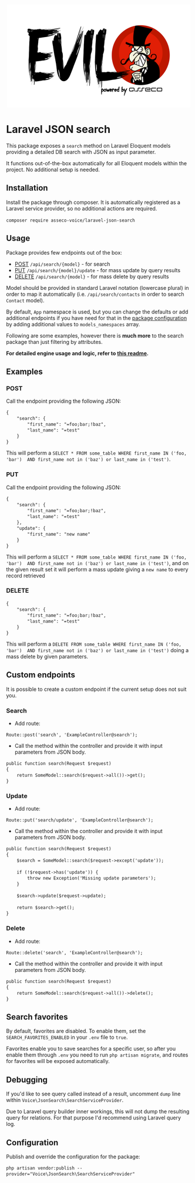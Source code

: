 <p align="center"><a href="https://see.asseco.com" target="_blank"><img src="https://github.com/asseco-voice/art/blob/main/evil_logo.png" width="500"></a></p>

# Laravel JSON search

This package exposes a ``search`` method on Laravel Eloquent models
providing a detailed DB search with JSON as input parameter. 

It functions out-of-the-box automatically for all Eloquent models 
within the project. No additional setup is needed.

## Installation

Install the package through composer. It is automatically registered
as a Laravel service provider, so no additional actions are required.

``composer require asseco-voice/laravel-json-search``

## Usage

Package provides few endpoints out of the box:

- [POST](#post) ``/api/search/{model}`` - for search 
- [PUT](#put) ``/api/search/{model}/update`` - for mass update by query results
- [DELETE](#delete) ``/api/search/{model}`` - for mass delete by query results

Model should be provided in standard Laravel notation (lowercase plural) in order
to map it automatically (i.e. `/api/search/contacts` in order to search `Contact` model).

By default, ``App`` namespace is used, but you can change the defaults or add additional
endpoints if you have need for that in the [package configuration](#configuration) by adding
additional values to ``models_namespaces`` array. 

Following are some examples, however there is **much more** to the search package than 
just filtering by attributes. 

**For detailed engine usage and logic, refer to 
[this readme](https://github.com/asseco-voice/laravel-json-query-builder).**

## Examples 

### POST

Call the endpoint providing the following JSON:

```
{
    "search": {
        "first_name": "=foo;bar;!baz",
        "last_name": "=test"
    }
}
```
    
This will perform a ``SELECT * FROM some_table WHERE first_name IN ('foo, 'bar') 
AND first_name not in ('baz') or last_name in ('test')``.

### PUT

Call the endpoint providing the following JSON:

```
{
    "search": {
        "first_name": "=foo;bar;!baz",
        "last_name": "=test"
    },
    "update": {
        "first_name": "new name"
    }
}
```
    
This will perform a ``SELECT * FROM some_table WHERE first_name IN ('foo, 'bar') 
AND first_name not in ('baz') or last_name in ('test')``, and on the given result
set it will perform a mass update giving a ``new name`` to every record retrieved

### DELETE

```
{
    "search": {
        "first_name": "=foo;bar;!baz",
        "last_name": "=test"
    }
}
```
    
This will perform a ``DELETE FROM some_table WHERE first_name IN ('foo, 'bar') 
AND first_name not in ('baz') or last_name in ('test')`` doing a mass delete
by given parameters.

## Custom endpoints

It is possible to create a custom endpoint if the current setup does not suit you.

### Search 

- Add route:

```
Route::post('search', 'ExampleController@search');
```

- Call the method within the controller and provide it with input parameters from JSON body.

```
public function search(Request $request)
{
    return SomeModel::search($request->all())->get();
}
```

### Update

- Add route:

```
Route::put('search/update', 'ExampleController@search');
```

- Call the method within the controller and provide it with input parameters from JSON body.

```
public function search(Request $request)
{
    $search = SomeModel::search($request->except('update'));

    if (!$request->has('update')) {
        throw new Exception('Missing update parameters');
    }

    $search->update($request->update);

    return $search->get();
}
```

### Delete

- Add route:

```
Route::delete('search', 'ExampleController@search');
```

- Call the method within the controller and provide it with input parameters from JSON body.

```
public function search(Request $request)
{
    return SomeModel::search($request->all())->delete();
}
```

## Search favorites

By default, favorites are disabled. To enable them, set the ``SEARCH_FAVORITES_ENABLED`` 
in your `.env` file to `true`.

Favorites enable you to save searches for a specific user, so after you enable them through
``.env`` you need to run `php artisan migrate`, and routes for favorites will be exposed 
automatically. 

## Debugging

If you'd like to see query called instead of a result, uncomment ``dump`` line
within ``Voice\JsonSearch\SearchServiceProvider``. 

Due to Laravel query builder inner workings, this will not dump the resulting query for relations. For that purpose
I'd recommend using Laravel query log. 

## Configuration

Publish and override the configuration for the package:

    php artisan vendor:publish --provider="Voice\JsonSearch\SearchServiceProvider"
